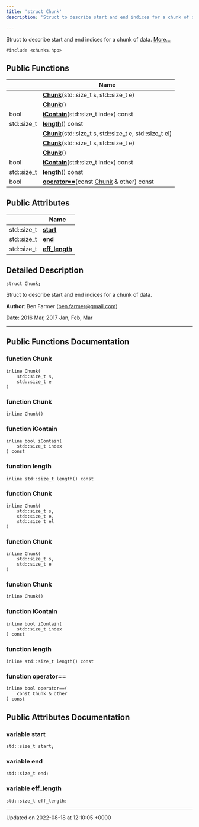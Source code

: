```yaml
---
title: 'struct Chunk'
description: 'Struct to describe start and end indices for a chunk of data. '

---
```









Struct to describe start and end indices for a chunk of data.  [More...](#detailed-description)


`#include <chunks.hpp>`

## Public Functions

|                | Name           |
| -------------- | -------------- |
| | **[Chunk](/documentation/code/gambit_2-2/classes/structchunk/#function-chunk)**(std::size_t s, std::size_t e) |
| | **[Chunk](/documentation/code/gambit_2-2/classes/structchunk/#function-chunk)**() |
| bool | **[iContain](/documentation/code/gambit_2-2/classes/structchunk/#function-icontain)**(std::size_t index) const |
| std::size_t | **[length](/documentation/code/gambit_2-2/classes/structchunk/#function-length)**() const |
| | **[Chunk](/documentation/code/gambit_2-2/classes/structchunk/#function-chunk)**(std::size_t s, std::size_t e, std::size_t el) |
| | **[Chunk](/documentation/code/gambit_2-2/classes/structchunk/#function-chunk)**(std::size_t s, std::size_t e) |
| | **[Chunk](/documentation/code/gambit_2-2/classes/structchunk/#function-chunk)**() |
| bool | **[iContain](/documentation/code/gambit_2-2/classes/structchunk/#function-icontain)**(std::size_t index) const |
| std::size_t | **[length](/documentation/code/gambit_2-2/classes/structchunk/#function-length)**() const |
| bool | **[operator==](/documentation/code/gambit_2-2/classes/structchunk/#function-operator==)**(const [Chunk](/documentation/code/gambit_2-2/classes/structchunk/) & other) const |

## Public Attributes

|                | Name           |
| -------------- | -------------- |
| std::size_t | **[start](/documentation/code/gambit_2-2/classes/structchunk/#variable-start)**  |
| std::size_t | **[end](/documentation/code/gambit_2-2/classes/structchunk/#variable-end)**  |
| std::size_t | **[eff_length](/documentation/code/gambit_2-2/classes/structchunk/#variable-eff-length)**  |

## Detailed Description

```
struct Chunk;
```

Struct to describe start and end indices for a chunk of data. 

**Author**: Ben Farmer ([ben.farmer@gmail.com](mailto:ben.farmer@gmail.com)) 

**Date**: 2016 Mar, 2017 Jan, Feb, Mar



------------------

## Public Functions Documentation

### function Chunk

```
inline Chunk(
    std::size_t s,
    std::size_t e
)
```


### function Chunk

```
inline Chunk()
```


### function iContain

```
inline bool iContain(
    std::size_t index
) const
```


### function length

```
inline std::size_t length() const
```


### function Chunk

```
inline Chunk(
    std::size_t s,
    std::size_t e,
    std::size_t el
)
```


### function Chunk

```
inline Chunk(
    std::size_t s,
    std::size_t e
)
```


### function Chunk

```
inline Chunk()
```


### function iContain

```
inline bool iContain(
    std::size_t index
) const
```


### function length

```
inline std::size_t length() const
```


### function operator==

```
inline bool operator==(
    const Chunk & other
) const
```


## Public Attributes Documentation

### variable start

```
std::size_t start;
```


### variable end

```
std::size_t end;
```


### variable eff_length

```
std::size_t eff_length;
```


-------------------------------

Updated on 2022-08-18 at 12:10:05 +0000